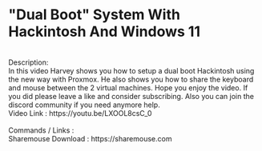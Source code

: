 # "Dual Boot" System With Hackintosh And Windows 11 
<br>
Description​: <br>
In this video Harvey shows you how to setup a dual boot Hackintosh using the new way with Proxmox. He also shows you how to share the keyboard and mouse between the 2 virtual machines. Hope you enjoy the video. If you did please leave a like and consider subscribing. Also you can join the discord community if you need anymore help. <br>
Video Link : https://youtu.be/LXOOL8csC_0 <br>
<br>
Commands / Links : <br>
Sharemouse Download : https://sharemouse.com <br>